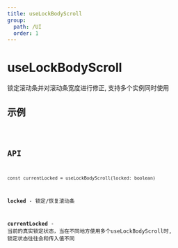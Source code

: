 ```yaml
---
title: useLockBodyScroll
group:
  path: /UI
  order: 1
---
```


# useLockBodyScroll

锁定滚动条并对滚动条宽度进行修正, 支持多个实例同时使用

## 示例

<code src="./useLockBodyScroll.demo.tsx" />

## API

`const currentLocked = useLockBodyScroll(locked: boolean)`

**locked** - 锁定/恢复滚动条 

**currentLocked** - 当前的真实锁定状态，当在不同地方使用多个useLockBodyScroll时, 锁定状态往往会和传入值不同
